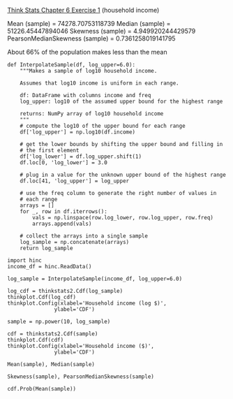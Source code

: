 [Think Stats Chapter 6 Exercise 1](http://greenteapress.com/thinkstats2/html/thinkstats2007.html#toc60) (household income)

Mean (sample) = 74278.70753118739 
Median (sample) = 51226.45447894046
Skewness (sample) = 4.949920244429579
PearsonMedianSkewness (sample) = 0.7361258019141795

About 66% of the population makes less than the mean


```
def InterpolateSample(df, log_upper=6.0):
    """Makes a sample of log10 household income.

    Assumes that log10 income is uniform in each range.

    df: DataFrame with columns income and freq
    log_upper: log10 of the assumed upper bound for the highest range

    returns: NumPy array of log10 household income
    """
    # compute the log10 of the upper bound for each range
    df['log_upper'] = np.log10(df.income)

    # get the lower bounds by shifting the upper bound and filling in
    # the first element
    df['log_lower'] = df.log_upper.shift(1)
    df.loc[0, 'log_lower'] = 3.0

    # plug in a value for the unknown upper bound of the highest range
    df.loc[41, 'log_upper'] = log_upper
    
    # use the freq column to generate the right number of values in
    # each range
    arrays = []
    for _, row in df.iterrows():
        vals = np.linspace(row.log_lower, row.log_upper, row.freq)
        arrays.append(vals)

    # collect the arrays into a single sample
    log_sample = np.concatenate(arrays)
    return log_sample

import hinc
income_df = hinc.ReadData()

log_sample = InterpolateSample(income_df, log_upper=6.0)

log_cdf = thinkstats2.Cdf(log_sample)
thinkplot.Cdf(log_cdf)
thinkplot.Config(xlabel='Household income (log $)',
               ylabel='CDF')
               
sample = np.power(10, log_sample)

cdf = thinkstats2.Cdf(sample)
thinkplot.Cdf(cdf)
thinkplot.Config(xlabel='Household income ($)',
               ylabel='CDF')

Mean(sample), Median(sample)

Skewness(sample), PearsonMedianSkewness(sample)

cdf.Prob(Mean(sample))
            
```
